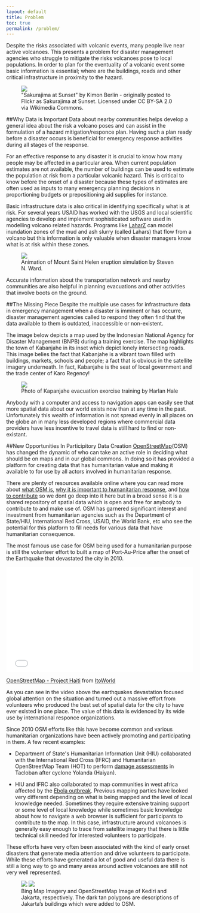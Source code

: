 ```yaml
---
layout: default 
title: Problem
toc: true
permalink: /problem/
---
```




Despite the risks associated with volcanic events, many people live near active volcanoes. This presents a problem for disaster management agencies who struggle to mitigate the risks volcanoes pose to local populations. In order to plan for the eventuality of a volcanic event some basic information is essential; where are the buildings, roads and other critical infrastructure in proximity to the hazard. 
<figure>
	<img src="../images/overview/volcano_people.jpg" align="middle">
	<figcaption>"Sakurajima at Sunset" by Kimon Berlin - originally posted to Flickr as Sakurajima at Sunset. Licensed under CC BY-SA 2.0 via Wikimedia Commons.</figcaption>
</figure>

##Why Data is Important
Data about nearby communities helps develop a general idea about the risk a volcano poses and can assist in the formulation of a hazard mitigation/responce plan. Having such a plan ready before a disaster occurs is beneficial for emergency response activities during all stages of the response.

For an effective response to any disaster it is crucial to know how many people may be affected in a particular area. When current population estimates are not available, the number of buildings can be used to estimate the population at risk from a particular volcanic hazard. This is critical to know before the onset of a disaster because these types of estimates are often used as inputs to many emergency planning decisions in proportioning budgets or prepositioning aid supplies for instance.

Basic infrastructure data is also critical in identifying specifically what is at risk. For several years USAID has worked with the USGS and local scientific agencies to develop and implement sophisticated software used in modelling volcano related hazards. Programs like [LaharZ](http://pubs.er.usgs.gov/publication/ofr98638 "USGS Publication") can model inundation zones of the mud and ash slurry (called Lahars) that flow from a volcano but this information is only valuable when disaster managers know what is at risk within these zones.

<figure>
	<img src="../images/overview/msh.gif" align="middle">
	<figcaption>Animation of Mount Saint Helen eruption simulation by Steven N. Ward.</figcaption>
</figure>

Accurate information about the transportation network and nearby communities are also helpful in planning evacuations and other activities that involve boots on the ground. 

##The Missing Piece 
Despite the multiple use cases for infrastructure data in emergency management when a disaster is imminent or has occurre, disaster management agencies called to respond they often find that the data available to them is outdated, inaccessible or non-existent.

The image below depicts a map used by the Indonesian National Agency for Disaster Management (BNPB) during a training exercise. The map highlights the town of Kabanjahe in its inset which depict lonely intersecting roads. This image belies the fact that Kabanjahe is a vibrant town filled with buildings, markets, schools and people; a fact that is obvious in the satellite imagery underneath. In fact, Kabanjahe is the seat of local government and the trade center of Karo Regency!

<figure>
	<img src="../images/overview/harlan.png" align="middle">
	<figcaption>Photo of Kapanjahe evacuation exorcise training by Harlan Hale</figcaption>
</figure>

Anybody with a computer and access to navigation apps can easily see that more spatial data about our world exists now than at any time in the past. Unfortunately this wealth of information is not spread evenly in all places on the globe an in many less developed regions where commercial data providers have less incentive to travel data is still hard to find or non-existant. 

##New Opportunities In Participitory Data Creation
[OpenStreetMap](http://www.openstreetmap.org/node/540924177#map=15/3.0991/98.4919 "Web map created with OSM data and focused on Kabanjahe")(OSM) has changed the dynamic of who can take an active role in deciding what should be on maps and in our global commons. In doing so it has provided a platform for creating data that has humanitarian value and making it available to for use by all actors involved in humanitarian response. 

There are plenty of resources available online where you can read more about [what OSM is](http://derickrethans.nl/what-is-openstreetmap.html "Blog post by Derick Rethans"), [why it is important to humanitarian response](https://www.youtube.com/watch?v=H2kvyhM6U38#t=203), and [how to contribute](http://mapgive.state.gov/ "The Department of State MapGive Project") so we dont go deep into it here but in a broad sense it is a shared repository of spatial data which is open and free for anybody to contribute to and make use of. OSM has garnered significant interest and investment from humanitarian agencies such as the Department of State/HIU, International Red Cross, USAID, the World Bank, etc who see the potential for this platform to fill needs for various data that have humanitarian consequence.   

The most famous use case for OSM being used for a humanitarian purpose is still the volunteer effort to built a map of Port-Au-Price after the onset of the Earthquake that devastated the city in 2010. 

<iframe src="//player.vimeo.com/video/9182869" width="500" height="281" frameborder="0" webkitallowfullscreen mozallowfullscreen allowfullscreen></iframe> 

<p><a href="http://vimeo.com/9182869">OpenStreetMap - Project Haiti</a> from <a href="http://vimeo.com/itoworld">ItoWorld</a></p>

As you can see in the video above the earthquakes devastation focused global attention on the situation and turned out a massive effort from volunteers who produced the best set of spatial data for the city to have ever existed in one place. The value of this data is evidenced by its wide use by international responce organizations. 

Since 2010 OSM efforts like this have become common and various humanitarian organizations have been actively promoting and participating in them. A few recent examples: 

* Department of State's Humanitarian Information Unit (HIU) collaborated with the International Red Cross (IFRC) and Humanitarian OpenStreetMap Team (HOT) to perform [damage assessments](http://bit.ly/1wMBS37) in Tacloban after cyclone Yolanda (Haiyan).

* HIU and IFRC also collaborated to map communities in west africa affected by the [Ebola outbreak](http://bit.ly/ZeRWj2). 
Previous mapping parties have looked very different depending on what is being mapped and the level of local knowledge needed. Sometimes they require extensive training support or some level of local knowledge while sometimes basic knowledge about how to navigate a web browser is sufficient for participants to contribute to the map. In this case, infrastructure around volcanoes is generally easy enough to trace from satellite imagery that there is little technical skill needed for interested volunteers to participate.

These efforts have very often been associated with the kind of early onset disasters that generate media attention and drive volunteers to participate. While these efforts have generated a lot of good and useful data there is still a long way to go and many areas around active volcanoes are still not very well represented. 

<figure class="half">
	<img src="../images/overview/osm2ge.png">
	<img src="../images/overview/osm2ge2.png">
	<figcaption>Bing Map Imagery and OpenStreetMap Image of Kediri and Jakarta, respectively. The dark tan polygons are descriptions of Jakarta’s buildings which were added to OSM.</figcaption>
</figure>
